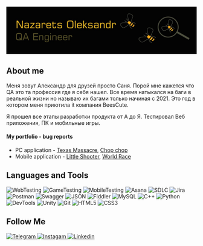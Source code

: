 ![Header](https://github.com/NazaretsOleksandr/NazaretsOleksandr/blob/master/assets/%D0%A2%D0%B5%D1%81%D1%82%D1%83%D0%B2%D0%B0%D0%BD%D0%BD%D1%8F.jpg) 

## About me
Меня зовут Александр для друзей просто Саня.
Порой мне кажется что QA это та профессия где я себя нашел. Все время натыкался на баги в реальной жизни но называю их багами только начиная с 2021. Это год в котором меня приютила it компания BeesCute.

Я прошел все этапы разработки продукта от А до Я. Тестировал Веб приложения, ПК и мобильные игры.

#### My portfolio - bug reports  
- PC application - [Texas Massacre](https://github.com/Enginer2/Texas_Massacre_Shooter_Game/tree/main/Bug_Reports), [Chop chop](https://github.com/NazaretsOleksandr/Chop_Chop_Game/tree/main/Bug_Reports)
- Mobile application - [Little Shooter](https://github.com/NazaretsOleksandr/Little_Shooter_Game/tree/main/Bug_Reports), [World Race](https://github.com/NazaretsOleksandr/World_Race_Game/tree/main/Bug_Reports)


## Languages and Tools
![WebTesting](https://img.shields.io/badge/-WebTesting-556AC1?style=for-the-badge&logo=WebTesting&logoColor=556AC1)
![GameTesting](https://img.shields.io/badge/-GameTesting-FAB000?style=for-the-badge&logo=GameTesting&logoColor=FAB000)
![MobileTesting](https://img.shields.io/badge/-MobileTesting-4592C1?style=for-the-badge&logo=MobileTesting&logoColor=4592C1)
![Asana](https://img.shields.io/badge/-Asana-363639?style=for-the-badge&logo=Asana&logoColor=F06A6A)
![SDLC](https://img.shields.io/badge/-SDLC-A4BEF1?style=for-the-badge&logo=SDLC&logoColor=A4BEF1)
![Jira](https://img.shields.io/badge/-Jira-629FF6?style=for-the-badge&logo=Jira&logoColor=166BE0)
![Postman](https://img.shields.io/badge/-Postman-D7D0AD?style=for-the-badge&logo=Postman&logoColor=FB7C29)
![Swagger](https://img.shields.io/badge/-Swagger-173648?style=for-the-badge&logo=Swagger&logoColor=8BB600)
![JSON](https://img.shields.io/badge/-JSON-B2B2B2?style=for-the-badge&logo=JSON&logoColor=393939)
![Fiddler](https://img.shields.io/badge/-Fiddler-2B6D05?style=for-the-badge&logo=Fiddler&logoColor=2B6D05)
![MySQL](https://img.shields.io/badge/-MySQL-5181A2?style=for-the-badge&logo=MySQL&logoColor=00337E)
![C++](https://img.shields.io/badge/-C++-659AD2?style=for-the-badge&logo=C%2b%2b&logoColor=004482)
![Python](https://img.shields.io/badge/-Python-254A6B?style=for-the-badge&logo=Python&logoColor=FFE56A)
![DevTools](https://img.shields.io/badge/-DevTools-266EE4?style=for-the-badge&logo=DevTools&logoColor=266EE4)
![Unity](https://img.shields.io/badge/-Unity-757879?style=for-the-badge&logo=Unity&logoColor=000000)
![Git](https://img.shields.io/badge/-Git-181617?style=for-the-badge&logo=Git&logoColor=F0F0F0)
![HTML5](https://img.shields.io/badge/-HTML5-3A3B3D?style=for-the-badge&logo=HTML5&logoColor=64C18)
![CSS3](https://img.shields.io/badge/-CSS3-254ADC?style=for-the-badge&logo=CSS3&logoColor=2094EF)




## Follow Me
[ ![Telegram](https://img.shields.io/badge/-Telegram-30A5D8?style=for-the-badge&logo=Telegram&logoColor=F6F9FA) ](https://t.me/Nazarets_Oleksandr)
[ ![Instagam](https://img.shields.io/badge/-Instagram-A601CD?style=for-the-badge&logo=Instagram&logoColor=D6A639) ](https://instagram.com/_nazarets_oleksandr_?igshid=ZDdkNTZiNTM=)
[ ![Linkedin](https://img.shields.io/badge/-Linkedin-0A66C2?style=for-the-badge&logo=Linkedin&logoColor=FFFFFF) ](https://t.me/Nazarets_Oleksandr)
